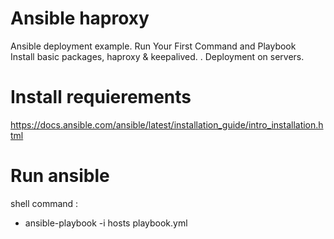 # Ansible haproxy
Ansible deployment example. Run Your First Command and Playbook \
Install basic packages, haproxy & keepalived. . Deployment on servers.

# Install requierements
https://docs.ansible.com/ansible/latest/installation_guide/intro_installation.html

# Run ansible
shell command :
   - ansible-playbook -i hosts playbook.yml 
